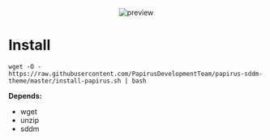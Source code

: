 <p align="center">
  <img src="https://raw.githubusercontent.com/PapirusDevelopmentTeam/papirus-sddm-theme/master/preview.png" alt="preview"/>
</p>

# Install
```
wget -O - https://raw.githubusercontent.com/PapirusDevelopmentTeam/papirus-sddm-theme/master/install-papirus.sh | bash
```
**Depends:**
- wget
- unzip
- sddm
